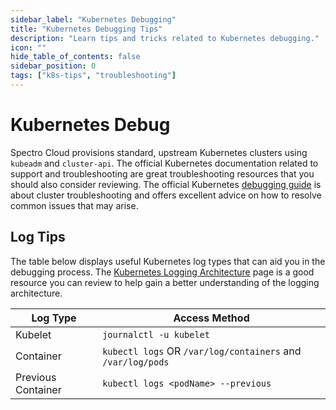 ```yaml
---
sidebar_label: "Kubernetes Debugging"
title: "Kubernetes Debugging Tips"
description: "Learn tips and tricks related to Kubernetes debugging."
icon: ""
hide_table_of_contents: false
sidebar_position: 0
tags: ["k8s-tips", "troubleshooting"]
---
```


# Kubernetes Debug

Spectro Cloud provisions standard, upstream Kubernetes clusters using `kubeadm` and `cluster-api`. The official
Kubernetes documentation related to support and troubleshooting are great troubleshooting resources that you should also
consider reviewing. The official Kubernetes
[debugging guide](https://kubernetes.io/docs/tasks/debug-application-cluster/debug-cluster) is about cluster
troubleshooting and offers excellent advice on how to resolve common issues that may arise.

## Log Tips

The table below displays useful Kubernetes log types that can aid you in the debugging process. The
[Kubernetes Logging Architecture](https://kubernetes.io/docs/concepts/cluster-administration/logging/) page is a good
resource you can review to help gain a better understanding of the logging architecture.

| **Log Type**       | **Access Method**                                           |
| ------------------ | ----------------------------------------------------------- |
| Kubelet            | `journalctl -u kubelet`                                     |
| Container          | `kubectl logs` OR `/var/log/containers` and `/var/log/pods` |
| Previous Container | `kubectl logs <podName> --previous`                         |
